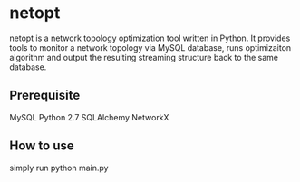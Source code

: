 netopt
======

netopt is a network topology optimization tool written in Python. It provides tools to monitor a network topology via MySQL database, runs optimizaiton algorithm and output the resulting streaming structure back to the same database. 

Prerequisite
-----

MySQL
Python 2.7
SQLAlchemy
NetworkX

How to use
-----

simply run
  python main.py

